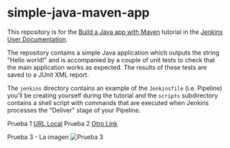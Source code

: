 # simple-java-maven-app

This repository is for the
[Build a Java app with Maven](https://jenkins.io/doc/tutorials/build-a-java-app-with-maven/)
tutorial in the [Jenkins User Documentation](https://jenkins.io/doc/).

The repository contains a simple Java application which outputs the string
"Hello world!" and is accompanied by a couple of unit tests to check that the
main application works as expected. The results of these tests are saved to a
JUnit XML report.

The `jenkins` directory contains an example of the `Jenkinsfile` (i.e. Pipeline)
you'll be creating yourself during the tutorial and the `scripts` subdirectory
contains a shell script with commands that are executed when Jenkins processes
the "Deliver" stage of your Pipeline.

Prueba 1 [URL Local](https://jenkins.local/)
Prueba 2 [Otro Link](https://mi.blog.com)


Prueba 3 - La imagen
![Prueba 3](https://github.com/mauromott4/simple-java-maven-app/images/test.svg)
